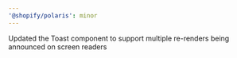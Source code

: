 ```yaml
---
'@shopify/polaris': minor
---
```


Updated the Toast component to support multiple re-renders being announced on screen readers
